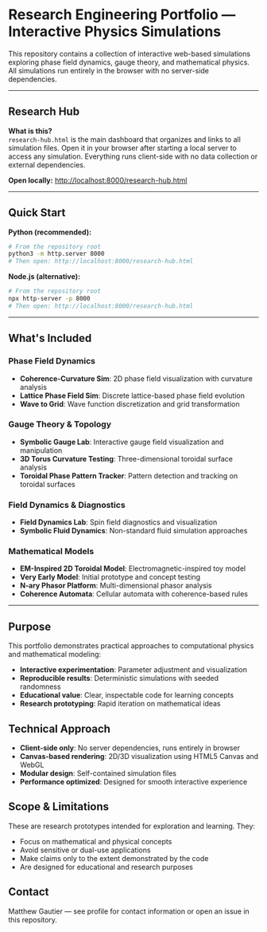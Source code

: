 # Research Engineering Portfolio — Interactive Physics Simulations

This repository contains a collection of interactive web-based simulations exploring phase field dynamics, gauge theory, and mathematical physics. All simulations run entirely in the browser with no server-side dependencies.

---

## Research Hub

**What is this?**  
`research-hub.html` is the main dashboard that organizes and links to all simulation files. Open it in your browser after starting a local server to access any simulation. Everything runs client-side with no data collection or external dependencies.

**Open locally:** <http://localhost:8000/research-hub.html>

---

## Quick Start

**Python (recommended):**
```bash
# From the repository root
python3 -m http.server 8000
# Then open: http://localhost:8000/research-hub.html
```

**Node.js (alternative):**
```bash
# From the repository root
npx http-server -p 8000
# Then open: http://localhost:8000/research-hub.html
```

---

## What's Included

### Phase Field Dynamics
- **Coherence-Curvature Sim**: 2D phase field visualization with curvature analysis
- **Lattice Phase Field Sim**: Discrete lattice-based phase field evolution
- **Wave to Grid**: Wave function discretization and grid transformation

### Gauge Theory & Topology  
- **Symbolic Gauge Lab**: Interactive gauge field visualization and manipulation
- **3D Torus Curvature Testing**: Three-dimensional toroidal surface analysis
- **Toroidal Phase Pattern Tracker**: Pattern detection and tracking on toroidal surfaces

### Field Dynamics & Diagnostics
- **Field Dynamics Lab**: Spin field diagnostics and visualization
- **Symbolic Fluid Dynamics**: Non-standard fluid simulation approaches

### Mathematical Models
- **EM-Inspired 2D Toroidal Model**: Electromagnetic-inspired toy model
- **Very Early Model**: Initial prototype and concept testing
- **N-ary Phasor Platform**: Multi-dimensional phasor analysis
- **Coherence Automata**: Cellular automata with coherence-based rules

---

## Purpose

This portfolio demonstrates practical approaches to computational physics and mathematical modeling:

- **Interactive experimentation**: Parameter adjustment and visualization
- **Reproducible results**: Deterministic simulations with seeded randomness
- **Educational value**: Clear, inspectable code for learning concepts
- **Research prototyping**: Rapid iteration on mathematical ideas

## Technical Approach

- **Client-side only**: No server dependencies, runs entirely in browser
- **Canvas-based rendering**: 2D/3D visualization using HTML5 Canvas and WebGL
- **Modular design**: Self-contained simulation files
- **Performance optimized**: Designed for smooth interactive experience

## Scope & Limitations

These are research prototypes intended for exploration and learning. They:
- Focus on mathematical and physical concepts
- Avoid sensitive or dual-use applications  
- Make claims only to the extent demonstrated by the code
- Are designed for educational and research purposes

## Contact

Matthew Gautier — see profile for contact information or open an issue in this repository.
